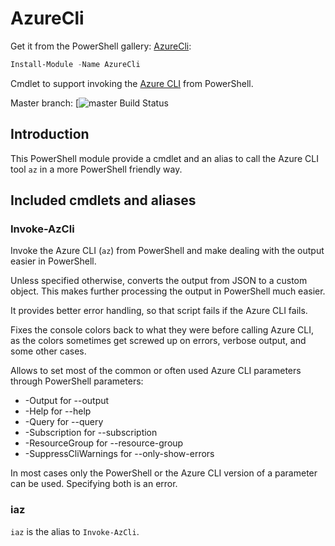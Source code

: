 # AzureCli

Get it from the PowerShell gallery: [AzureCli](https://www.powershellgallery.com/packages/AzureCli):
```powershell
Install-Module -Name AzureCli
```

Cmdlet to support invoking the [Azure CLI](https://docs.microsoft.com/en-us/cli/azure/?view=azure-cli-latest) from PowerShell.

Master branch: [![master Build Status](https://dev.azure.com/twia/AzureCli/_apis/build/status/AzureCli?branchName=master)

## Introduction

This PowerShell module provide a cmdlet and an alias to call the Azure CLI tool `az` in a more PowerShell friendly way. 

## Included cmdlets and aliases

### Invoke-AzCli

Invoke the Azure CLI (`az`) from PowerShell and make dealing with the output easier in PowerShell.

Unless specified otherwise, converts the output from JSON to a custom object. This makes further processing the output in PowerShell much easier.

It provides better error handling, so that script fails if the Azure CLI fails.

Fixes the console colors back to what they were before calling Azure CLI, as the colors sometimes get screwed up on errors, verbose output, and some other cases.

Allows to set most of the common or often used Azure CLI parameters through PowerShell parameters:

- -Output for --output
- -Help for --help
- -Query for --query
- -Subscription for --subscription
- -ResourceGroup for --resource-group
- -SuppressCliWarnings for --only-show-errors

In most cases only the PowerShell or the Azure CLI version of a parameter can be used. Specifying both is an error.

### iaz

`iaz` is the alias to `Invoke-AzCli`.
